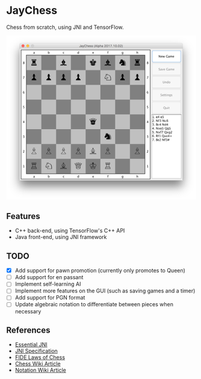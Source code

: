 # JayChess
Chess from scratch, using JNI and TensorFlow.

![Alpha](./images/alpha.png?raw=true)

## Features
- C++ back-end, using TensorFlow's C++ API
- Java front-end, using JNI framework

## TODO
- [x] Add support for pawn promotion (currently only promotes to Queen)
- [ ] Add support for en passant
- [ ] Implement self-learning AI
- [ ] Implement more features on the GUI (such as saving games and a timer)
- [ ] Add support for PGN format
- [ ] Update algebraic notation to differentiate between pieces when necessary

## References
- [Essential JNI](http://www.prenhall.com/ptrbooks/ptr_0139470298.html)
- [JNI Specification](http://docs.oracle.com/javase/8/docs/technotes/guides/jni/)
- [FIDE Laws of Chess](https://www.fide.com/FIDE/handbook/LawsOfChess.pdf)
- [Chess Wiki Article](https://en.wikipedia.org/wiki/Chess)
- [Notation Wiki Article](https://en.wikipedia.org/wiki/Algebraic_notation_(chess))
